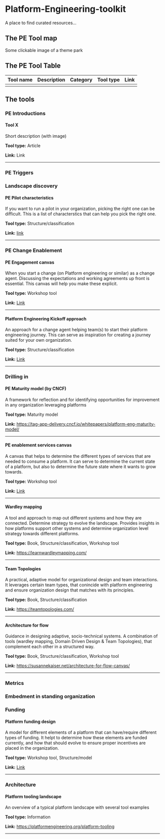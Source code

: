# Platform-Engineering-toolkit
A place to find curated resources...

## The PE Tool map
Some clickable image of a theme park

## The PE Tool Table
| Tool name | Description | Category | Tool type | Link | 
| --- | --- | --- | --- | --- |
| | | | | |

## The tools

### PE Introductions

#### Tool X
Short description (with image)

**Tool type:** Article

**Link:** Link

---

### PE Triggers

### Landscape discovery

#### PE Pilot characteristics
If you want to run a pilot in your organization, picking the right one can be difficult. This is a list of characterstics that can help you pick the right one.

**Tool type:** Structure/classification

**Link:** [link](./Tools/Landscape%20discovery/Characteristics%20of%20a%20good%20PE%20Pilot%20candidate.pdf )

---

### PE Change Enablement

#### PE Engagement canvas
When you start a change (on Platform engineering or similar) as a change agent. Discussing the expectations and working agreements up front is essential. This canvas will help you make these explicit.

**Tool type:** Workshop tool

**Link:** [Link](./Tools/Platform%20change%20enablement/PE%20engagement%20canvas.pdf)

---

#### Platform Engineering Kickoff approach
An approach for a change agent helping team(s) to start their platform engineering journey. This can serve as inspiration for creating a journey suited for your own organization.

**Tool type:** Structure/classification

**Link:** [Link](./Tools/Platform%20change%20enablement/Platform%20Engineering%20Kickstart.pdf)

---

### Drilling in

#### PE Maturity model (by CNCF)
A framework for reflection and for identifying opportunities for improvement in any organization leveraging platforms

**Tool type:** Maturity model

**Link:** https://tag-app-delivery.cncf.io/whitepapers/platform-eng-maturity-model/

---

#### PE enablement services canvas
A canvas that helps to determine the different types of services that are needed to consume a platform. It can serve to determine the current state of a platform, but also to determine the future state where it wants to grow towards.

**Tool type:** Workshop tool

**Link:** [Link](./Tools/Drilling%20in/PE%20enablement%20services%20canvas.pdf)

---

#### Wardley mapping
A tool and approach to map out different systems and how they are connected. Determine strategy to evolve the landscape. Provides insights in how platforms support other systems and determine organization level strategy towards different platforms.

**Tool type:** Book, Structure/classification, Workshop tool

**Link:** https://learnwardleymapping.com/

---

#### Team Topologies
A practical, adaptive model for organizational design and team interactions. It leverages certain team types, that conincide with platform engineering and ensure organization design that matches with its principles.

**Tool type:** Book, Structure/classification

**Link:** https://teamtopologies.com/

---

#### Architecture for flow
Guidance in designing adaptive, socio-technical systems. A combination of tools (wardley mapping, Domain Driven Design & Team Topologies), that complement each other in a structured way.

**Tool type:** Book, Structure/classification, Workshop tool

**Link:** https://susannekaiser.net/architecture-for-flow-canvas/

---

### Metrics

### Embedment in standing organization

### Funding
#### Platform funding design
A model for different elements of a platform that can have/require different types of funding. It helpt to determine how these elements are funded currently, and how that should evolve to ensure proper incentives are placed in the organization.

**Tool type:** Workshop tool, Structure/model

**Link:** [Link](./Tools/Funding/Platform%20Funding%20models%20template.pdf)

---

### Architecture

#### Platform tooling landscape
An overview of a typical platform landscape with several tool examples

**Tool type:** Information

**Link:** https://platformengineering.org/platform-tooling

---